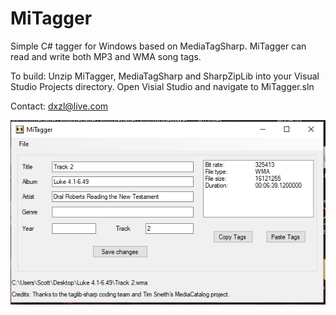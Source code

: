 # MiTagger
Simple C# tagger for Windows based on MediaTagSharp.  MiTagger can read and write both MP3 and WMA song tags.

To build:
Unzip MiTagger, MediaTagSharp and SharpZipLib into your Visual Studio Projects directory. Open Visial Studio and navigate to MiTagger.sln

Contact: dxzl@live.com

![Preview](mitagger.png)